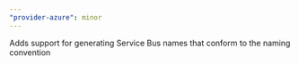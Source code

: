 ```yaml
---
"provider-azure": minor
---
```


Adds support for generating Service Bus names that conform to the naming convention
